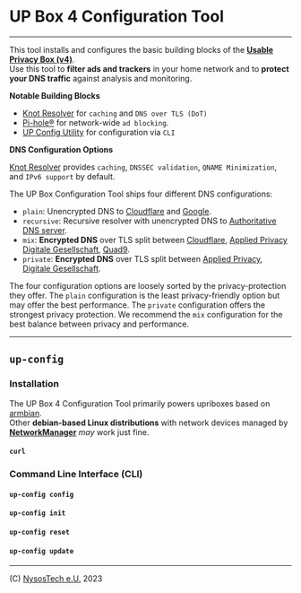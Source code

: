 # UP Box 4 Configuration Tool
___
This tool installs and configures the basic building blocks of the **[Usable Privacy Box (v4)](https://upribox.org)**.<br>
Use this tool to **filter ads and trackers** in your home network and to **protect your DNS traffic** against analysis and monitoring.


**Notable Building Blocks**
 - [Knot Resolver](https://github.com/CZ-NIC/knot-resolver) for `caching` and `DNS over TLS (DoT)` 
 - [Pi-hole®](https://github.com/pi-hole/pi-hole) for network-wide `ad blocking`.
 - [UP Config Utility](https://github.com/usableprivacy/config)  for configuration via `CLI`

**DNS Configuration Options**<br>

[Knot Resolver](https://knot-resolver.readthedocs.io/en/stable/) provides `caching`, `DNSSEC validation`, `QNAME Minimization`, and `IPv6 support` by default.

The UP Box Configuration Tool ships four different DNS configurations:
 * `plain`: Unencrypted DNS to [Cloudflare](https://www.cloudflare.com/dns/) and [Google](https://developers.google.com/speed/public-dns).
 * `recursive`: Recursive resolver with unencrypted DNS to [Authoritative DNS server](https://en.wikipedia.org/wiki/Domain_Name_System#Authoritative_name_server). 
 * `mix`: **Encrypted DNS** over TLS split between [Cloudflare](https://www.cloudflare.com/dns/), [Applied Privacy](https://applied-privacy.net/services/dns/) [Digitale Gesellschaft](https://www.digitale-gesellschaft.ch/dns/), [Quad9](https://www.quad9.net/). 
 * `private`: **Encrypted DNS** over TLS split between [Applied Privacy](https://applied-privacy.net/services/dns/), [Digitale Gesellschaft](https://www.digitale-gesellschaft.ch/dns/).

The four configuration options are loosely sorted by the privacy-protection they offer. 
The `plain` configuration is the least privacy-friendly option but may offer the best performance. The `private` configuration offers the strongest privacy protection.
We recommend the `mix` configuration for the best balance between privacy and performance.

___

## `up-config`

### Installation
The UP Box 4 Configuration Tool primarily powers upriboxes based on [armbian](https://www.armbian.com/).<br>
Other **debian-based Linux distributions** with network devices managed by **[NetworkManager](https://en.wikipedia.org/wiki/NetworkManager)** *may* work just fine.

#### `curl `


### Command Line Interface (CLI)
#### `up-config config`
#### `up-config init`
#### `up-config reset`
#### `up-config update`


___

(C) [NysosTech e.U.](https://nysos.net) 2023